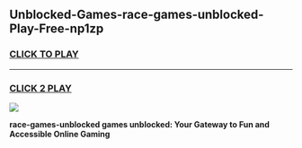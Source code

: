 
## Unblocked-Games-race-games-unblocked-Play-Free-np1zp
<h3>
<a href="https://premium76.site?title=race-games-unblocked&ref=24M">CLICK TO PLAY</a></h3>
<hr>

<h3>
<a href="https://premium76.site?title=race-games-unblocked&ref=24M">CLICK 2 PLAY</a>
  
</h3>

<a href="https://premium76.site?title=race-games-unblocked&ref=24M"><img src="https://clearcache.store/games.png"></a>


**race-games-unblocked games unblocked: Your Gateway to Fun and Accessible Online Gaming**

